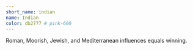 ```yaml
---
short_name: indian
name: Indian
color: db2777 # pink-600
---
```

Roman, Moorish, Jewish, and Mediterranean influences equals winning.